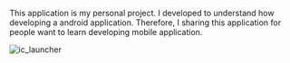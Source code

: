 This application is my personal project. I developed to understand how developing a android application. Therefore,
I sharing this application for people want to learn developing mobile application.

![ic_launcher](https://user-images.githubusercontent.com/76751544/183674654-9b84cb02-0993-4a77-9bce-3b11835634f1.png)
